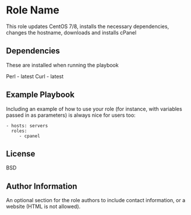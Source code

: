 Role Name
=========

This role updates CentOS 7/8, installs the necessary dependencies, changes the hostname, downloads and installs cPanel


Dependencies
------------

These are installed when running the playbook

Perl - latest
Curl - latest

Example Playbook
----------------

Including an example of how to use your role (for instance, with variables passed in as parameters) is always nice for users too:

    - hosts: servers
      roles:
         - cpanel

License
-------

BSD

Author Information
------------------

An optional section for the role authors to include contact information, or a website (HTML is not allowed).
